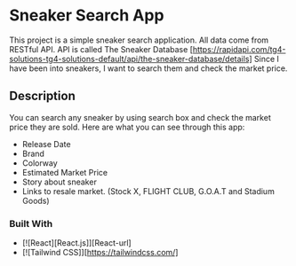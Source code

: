 # Sneaker Search App

This project is a simple sneaker search application.
All data come from RESTful API.
API is called The Sneaker Database [https://rapidapi.com/tg4-solutions-tg4-solutions-default/api/the-sneaker-database/details]
Since I have been into sneakers, I want to search them and check the market price.

## Description

You can search any sneaker by using search box and check the market price they are sold.
Here are what you can see through this app:
* Release Date
* Brand
* Colorway
* Estimated Market Price
* Story about sneaker
* Links to resale market. (Stock X, FLIGHT CLUB, G.O.A.T and Stadium Goods)

### Built With

* [![React][React.js]][React-url]
* [![Tailwind CSS]][https://tailwindcss.com/]

